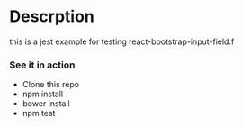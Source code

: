 # Descrption

this is a jest example for testing react-bootstrap-input-field.f

### See it in action
- Clone this repo
- npm install
- bower install
- npm test